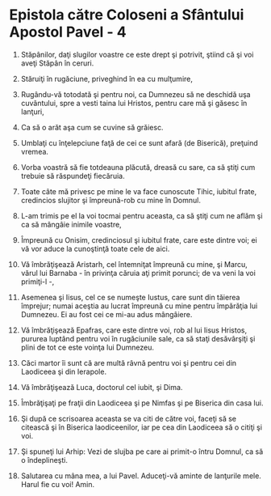 # Epistola c&#259;tre Coloseni a Sf&#226;ntului Apostol Pavel - 4

1. Stăpânilor, daţi slugilor voastre ce este drept şi potrivit, ştiind că şi voi aveţi Stăpân în ceruri. 

2. Stăruiţi în rugăciune, priveghind în ea cu mulţumire, 

3. Rugându-vă totodată şi pentru noi, ca Dumnezeu să ne deschidă uşa cuvântului, spre a vesti taina lui Hristos, pentru care mă şi găsesc în lanţuri, 

4. Ca să o arăt aşa cum se cuvine să grăiesc. 

5. Umblaţi cu înţelepciune faţă de cei ce sunt afară (de Biserică), preţuind vremea. 

6. Vorba voastră să fie totdeauna plăcută, dreasă cu sare, ca să ştiţi cum trebuie să răspundeţi fiecăruia. 

7. Toate câte mă privesc pe mine le va face cunoscute Tihic, iubitul frate, credincios slujitor şi împreună-rob cu mine în Domnul. 

8. L-am trimis pe el la voi tocmai pentru aceasta, ca să ştiţi cum ne aflăm şi ca să mângâie inimile voastre, 

9. Împreună cu Onisim, credinciosul şi iubitul frate, care este dintre voi; ei vă vor aduce la cunoştinţă toate cele de aici. 

10. Vă îmbrăţişează Aristarh, cel întemniţat împreună cu mine, şi Marcu, vărul lui Barnaba - în privinţa căruia aţi primit porunci; de va veni la voi primiţi-l -, 

11. Asemenea şi Iisus, cel ce se numeşte Iustus, care sunt din tăierea împrejur; numai aceştia au lucrat împreună cu mine pentru împărăţia lui Dumnezeu. Ei au fost cei ce mi-au adus mângâiere. 

12. Vă îmbrăţişează Epafras, care este dintre voi, rob al lui Iisus Hristos, pururea luptând pentru voi în rugăciunile sale, ca să staţi desăvârşiţi şi plini de tot ce este voinţa lui Dumnezeu. 

13. Căci martor îi sunt că are multă râvnă pentru voi şi pentru cei din Laodiceea şi din Ierapole. 

14. Vă îmbrăţişează Luca, doctorul cel iubit, şi Dima. 

15. Îmbrăţişaţi pe fraţii din Laodiceea şi pe Nimfas şi pe Biserica din casa lui. 

16. Şi după ce scrisoarea aceasta se va citi de către voi, faceţi să se citească şi în Biserica laodiceenilor, iar pe cea din Laodiceea să o citiţi şi voi. 

17. Şi spuneţi lui Arhip: Vezi de slujba pe care ai primit-o întru Domnul, ca să o îndeplineşti. 

18. Salutarea cu mâna mea, a lui Pavel. Aduceţi-vă aminte de lanţurile mele. Harul fie cu voi! Amin. 

